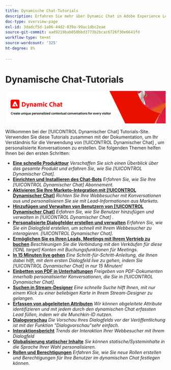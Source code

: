 ```yaml
---
title: Dynamische Chat-Tutorials
description: Erfahren Sie mehr über Dynamic Chat in Adobe Experience League. Verwenden Sie diese Tutorials zusammen mit der Dokumentation, um Ihr Verständnis dafür zu verbessern, wie Sie mit Dynamic Chat personalisierte Konversationen erstellen können.
doc-type: overview-page
exl-id: 3dadcf5d-1a06-44d2-839a-99ac1dbc2eae
source-git-commit: aad9219bab058bbd3773b2bcac6726f30e6641fd
workflow-type: tm+mt
source-wordcount: '325'
ht-degree: 8%

---
```


# Dynamische Chat-Tutorials

![](assets/dynamic-chat-header.png)

Willkommen bei der [!UICONTROL Dynamischer Chat]  Tutorials-Site. Verwenden Sie diese Tutorials zusammen mit der Dokumentation, um Ihr Verständnis für die Verwendung von [!UICONTROL Dynamischer Chat]  , um personalisierte Konversationen zu erstellen. Die folgenden Themen helfen Ihnen bei den ersten Schritten:

* **[Eine schnelle Produkttour](product-tour.md)**
   *Verschaffen Sie sich einen Überblick über das gesamte Produkt und erfahren Sie, wie Sie [!UICONTROL Dynamischer Chat].*
* **[Einrichten und Installieren des Chat-Bots](setup.md)**
   *Erfahren Sie, wie Sie Ihre [!UICONTROL Dynamischer Chat]  Abonnement.*
* **[Aktivieren Sie Ihre Marketo-Integration mit [!UICONTROL Dynamischer Chat]](marketo-integration.md)**
   *Richten Sie Ihre Webbesucher mit Konversationen aus und personalisieren Sie sie mit Lead-Informationen aus Marketo.*
* **[Hinzufügen und Verwalten von Benutzern von [!UICONTROL Dynamischer Chat]](user-management.md)**
   *Erfahren Sie, wie Sie Benutzer hinzufügen und verwalten in [!UICONTROL Dynamischer Chat] .*
* **[Personalisierte Dialogfelder erstellen und verwalten](dialogue-management.md)**
   *Erfahren Sie, wie Sie ein Dialogfeld erstellen, um schnell mit Ihrem Webbesucher zu interagieren. [!UICONTROL Dynamischer Chat].*
* **[Ermöglichen Sie es Ihren Leads, Meetings mit Ihrem Vertrieb zu buchen](meeting-booking.md)**
   *Beschleunigen Sie die Verbindung mit den Verkäufen für diese [!DNL target] Konten mit Buchungsfunktionen für Meetings.*
* **[In 15 Minuten live gehen](go-live-in-15-minutes.md)**
   *Eine Schritt-für-Schritt-Anleitung, die Ihnen dabei hilft, mit dem ersten Dialogfeld live zu gehen, indem Sie [!UICONTROL Dynamischer Chat]  in nur 15 Minuten!*
* **[Einbetten von PDF in Unterhaltungen](document-cloud-integration.md)**
   *Freigeben von PDF-Dokumenten innerhalb personalisierter Konversationen, die Sie in [!UICONTROL Dynamischer Chat].*
* **[Suchen in Stream-Designer](search-in-stream-designer.md)**
   *Eine schnelle Suche hilft Ihnen, mit nur einem Klick zu einer beliebigen Karte in Ihrem Stream-Designer zu gelangen.*
* **[Erfassen von abgeleiteten Attributen](capture-inferred-attributes.md)**
   *Wir können abgeleitete Attribute identifizieren und mit jedem durch den dynamischen Chat erfassten Lead füllen, indem wir die Munchkin-ID nutzen.*
* **[Dialogvorschau](dialogue-preview.md)**
   *Die Vorschau Ihres Dialogfelds vor der Veröffentlichung ist mit der Funktion &quot;Dialogvorschau&quot;sehr einfach.*
* **[Interaktionsbericht](engagement-report.md)**
   *Trends der Interaktion Ihrer Webbesucher mit Ihrem Dialogfeld*
* **[Globalisierung statischer Inhalte](globalization-of-static-content.md)**
   *Sie können statische/Systeminhalte in die Sprache Ihrer Wahl personalisieren.*
* **[Rollen und Berechtigungen](roles-and-permissions.md)**
   *Erfahren Sie, wie Sie neue Rollen erstellen und Berechtigungen für Ihre Benutzer im dynamischen Chat festlegen können.*

